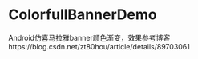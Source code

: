 # ColorfullBannerDemo
Android仿喜马拉雅banner颜色渐变，效果参考博客https://blog.csdn.net/zt80hou/article/details/89703061
